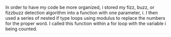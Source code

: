In order to have my code be more organized, i stored my fizz, buzz, or fizzbuzz detection algorithm into a function with one parameter, i. I then used a series of nested if type loops using modulus to replace the numbers for the proper word. I called this function within a for loop with the variable i being counted. 

